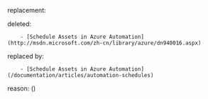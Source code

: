 replacement:

deleted:

		- [Schedule Assets in Azure Automation](http://msdn.microsoft.com/zh-cn/library/azure/dn940016.aspx)

replaced by:

		- [Schedule Assets in Azure Automation](/documentation/articles/automation-schedules)

reason: ()


